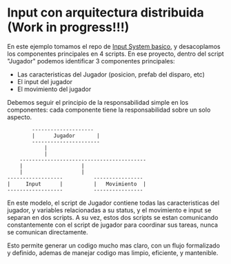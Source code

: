 # Input con arquitectura distribuida (Work in progress!!!)
En este ejemplo tomamos el repo de [Input System basico](https://github.com/Programacion-III-Unity/Input-System-Basico), y desacoplamos los componentes principales en 4 scripts.
En ese proyecto, dentro del script "Jugador" podemos identificar 3 componentes principales:
- Las caracteristicas del Jugador (posicion, prefab del disparo, etc)
- El input del jugador
- El movimiento del jugador

Debemos seguir el principio de la responsabilidad simple en los componentes: cada componente tiene la responsabilidad sobre un solo aspecto.

			--------------------
			|      Jugador       |
			----------------------
				|
				|
		-----------------------------------------
		|					|
		|					|
	------------------			----------------
	|     Input      |			|   Movimiento  |
	------------------			----------------
							

En este modelo, el script de Jugador contiene todas las caracteristicas del jugador, y variables relacionadas a su status, y el movimiento e input se separan en dos scripts.
A su vez, estos dos scripts se estan comunicando constantemente con el script de jugador para coordinar sus tareas, nunca se comunican directamente.

Esto permite generar un codigo mucho mas claro, con un flujo formalizado y definido, ademas de manejar codigo mas limpio, eficiente, y mantenible.
